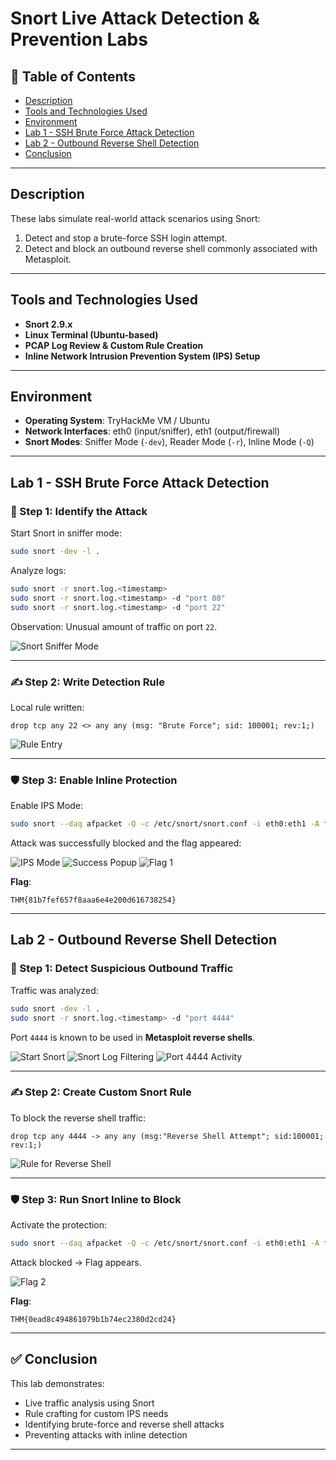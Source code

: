 # **Snort Live Attack Detection & Prevention Labs**

## 💑 **Table of Contents**
- [Description](#description)
- [Tools and Technologies Used](#tools-and-technologies-used)
- [Environment](#environment)
- [Lab 1 - SSH Brute Force Attack Detection](#lab-1---ssh-brute-force-attack-detection)
- [Lab 2 - Outbound Reverse Shell Detection](#lab-2---outbound-reverse-shell-detection)
- [Conclusion](#conclusion)

---


## **Description**
These labs simulate real-world attack scenarios using Snort:
1. Detect and stop a brute-force SSH login attempt.
2. Detect and block an outbound reverse shell commonly associated with Metasploit.

---

## **Tools and Technologies Used**
- **Snort 2.9.x**
- **Linux Terminal (Ubuntu-based)**
- **PCAP Log Review & Custom Rule Creation**
- **Inline Network Intrusion Prevention System (IPS) Setup**

---

## **Environment**
- **Operating System**: TryHackMe VM / Ubuntu
- **Network Interfaces**: eth0 (input/sniffer), eth1 (output/firewall)
- **Snort Modes**: Sniffer Mode (`-dev`), Reader Mode (`-r`), Inline Mode (`-Q`)

---

## **Lab 1 - SSH Brute Force Attack Detection**

### **🧪 Step 1: Identify the Attack**

Start Snort in sniffer mode:
```bash
sudo snort -dev -l .
```

Analyze logs:
```bash
sudo snort -r snort.log.<timestamp>
sudo snort -r snort.log.<timestamp> -d "port 80"
sudo snort -r snort.log.<timestamp> -d "port 22"
```

Observation: Unusual amount of traffic on port `22`.

![Snort Sniffer Mode](images/1.jpg)

---

### **✍️ Step 2: Write Detection Rule**

Local rule written:
```snort
drop tcp any 22 <> any any (msg: "Brute Force"; sid: 100001; rev:1;)
```

![Rule Entry](images/2.jpg)

---

### **🛡️ Step 3: Enable Inline Protection**

Enable IPS Mode:
```bash
sudo snort --daq afpacket -Q -c /etc/snort/snort.conf -i eth0:eth1 -A full
```

Attack was successfully blocked and the flag appeared:

![IPS Mode](images/3.jpg)
![Success Popup](images/4.jpg)
![Flag 1](images/Flag1.jpg)

**Flag**:
```
THM{81b7fef657f8aaa6e4e200d616738254}
```

---

## **Lab 2 - Outbound Reverse Shell Detection**

### **🧪 Step 1: Detect Suspicious Outbound Traffic**

Traffic was analyzed:
```bash
sudo snort -dev -l .
sudo snort -r snort.log.<timestamp> -d "port 4444"
```

Port `4444` is known to be used in **Metasploit reverse shells**.

![Start Snort](images/P1.jpg)
![Snort Log Filtering](images/P2.jpg)
![Port 4444 Activity](images/P3.jpg)

---

### **✍️ Step 2: Create Custom Snort Rule**

To block the reverse shell traffic:
```snort
drop tcp any 4444 -> any any (msg:"Reverse Shell Attempt"; sid:100001; rev:1;)
```

![Rule for Reverse Shell](images/P4.jpg)

---

### **🛡️ Step 3: Run Snort Inline to Block**

Activate the protection:
```bash
sudo snort --daq afpacket -Q -c /etc/snort/snort.conf -i eth0:eth1 -A full
```

Attack blocked → Flag appears.

![Flag 2](images/Flag2.jpg)

**Flag**:
```
THM{0ead8c494861079b1b74ec2380d2cd24}
```

---

## ✅ **Conclusion**

This lab demonstrates:
- Live traffic analysis using Snort
- Rule crafting for custom IPS needs
- Identifying brute-force and reverse shell attacks
- Preventing attacks with inline detection

---
